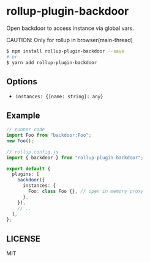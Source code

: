 # rollup-plugin-backdoor

Open backdoor to access instance via global vars.

CAUTION: Only for rollup in browser(main-thread)

```bash
$ npm install rollup-plugin-backdoor --save
# or
$ yarn add rollup-plugin-backdoor
```

## Options

- `instances: {[name: string]: any}`

## Example

```ts
// runner code
import Foo from "backdoor:Foo";
new Foo();
```

```ts
// rollup.config.js
import { backdoor } from "rollup-plugin-backdoor";

export default {
  plugins: [
    backdoor({
      instances: {
        Foo: class Foo {}, // open in memory proxy
      },
    }),
    // ..
  ],
};
```

## LICENSE

MIT

```

```
